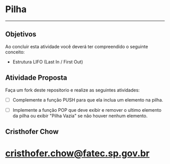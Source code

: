 # Pilha
---

## Objetivos

Ao concluir esta atividade você deverá ter compreendido o seguinte conceito:
* Estrutura LIFO (Last In / First Out)


## Atividade Proposta

Faça um fork deste repositorio e realize as seguintes atividades: 

- [ ] Complemente a função PUSH para que ela inclua um elemento na pilha.
- [ ] Implemente a função POP que deve exibir e remover o ultimo elemento da pilha ou exibir "Pilha Vazia" se não houver nenhum elemento.


## Cristhofer Chow
# cristhofer.chow@fatec.sp.gov.br

